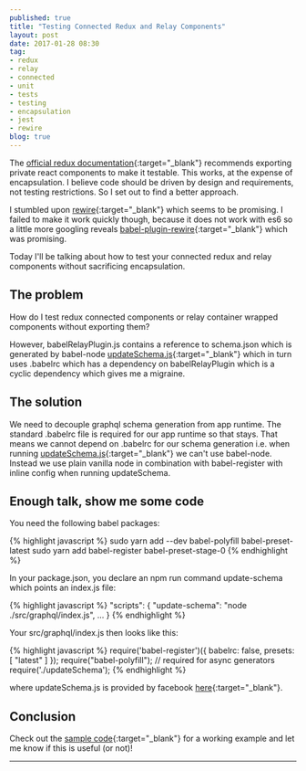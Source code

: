 ```yaml
---
published: true
title: "Testing Connected Redux and Relay Components"
layout: post
date: 2017-01-28 08:30
tag:
- redux
- relay
- connected
- unit
- tests
- testing
- encapsulation
- jest
- rewire
blog: true
---
```


The [official redux documentation](https://github.com/reactjs/redux/blob/master/docs/recipes/WritingTests.md){:target="_blank"} 
recommends exporting private react components to make it testable. This works, at the expense of encapsulation. I believe
code should be driven by design and requirements, not testing restrictions. So I set out to find a better approach.

I stumbled upon [rewire](https://github.com/jhnns/rewire){:target="_blank"} which seems to be promising. I failed to make it work
quickly though, because it does not work with es6 so a little more googling reveals [babel-plugin-rewire](https://github.com/speedskater/babel-plugin-rewire){:target="_blank"} which 
was promising.

Today I'll be talking about how to test your connected redux and relay components without sacrificing encapsulation.
 
## The problem


How do I test redux connected components or relay container wrapped components without exporting them? 

However, babelRelayPlugin.js contains a reference to schema.json which is generated by babel-node [updateSchema.js](https://github.com/relayjs/relay-starter-kit/blob/master/scripts/updateSchema.js){:target="_blank"} 
which in turn uses .babelrc which has a dependency on babelRelayPlugin which is a cyclic dependency which gives me a 
migraine.

## The solution
We need to decouple graphql schema generation from app runtime. The standard .babelrc file is required for our app runtime so that stays.
That means we cannot depend on .babelrc for our schema generation i.e. when running [updateSchema.js](https://github.com/relayjs/relay-starter-kit/blob/master/scripts/updateSchema.js){:target="_blank"}
we can't use babel-node. Instead we use plain vanilla node in combination with babel-register with inline
config when running updateSchema.

## Enough talk, show me some code
You need the following babel packages:

{% highlight javascript %}
sudo yarn add --dev babel-polyfill babel-preset-latest
sudo yarn add babel-register babel-preset-stage-0
{% endhighlight %}

In your package.json, you declare an npm run command update-schema which points an index.js file:

{% highlight javascript %}
"scripts": {
    "update-schema": "node ./src/graphql/index.js",
    ...
}
{% endhighlight %}

Your src/graphql/index.js then looks like this:

{% highlight javascript %}
require('babel-register')({
  babelrc: false,
  presets: [
    "latest"
  ]
});
require("babel-polyfill"); // required for async generators
require('./updateSchema');
{% endhighlight %}

where updateSchema.js is provided by facebook [here](https://github.com/relayjs/relay-starter-kit/blob/master/scripts/updateSchema.js){:target="_blank"}.

## Conclusion
Check out the [sample code](https://github.com/yusinto/movie-time){:target="_blank"} for a working example and let me know if this is useful (or not)!

---------------------------------------------------------------------------------------
